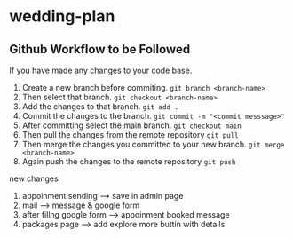 # wedding-plan

## Github Workflow to be Followed
If you have made any changes to your code base.

1. Create a new branch before commiting.
    `git branch <branch-name>`
2. Then select that branch.
    `git checkout <branch-name>`
3. Add the changes to that branch.
    `git add .`
4. Commit the changes to the branch.
    `git commit -m "<commit messsage>"`
5. After committing select the main branch.
    `git checkout main`
6. Then pull the changes from the remote repository
    `git pull`
7. Then merge the changes you committed to your new branch.
    `git merge <branch-name>`
8. Again push the changes to the remote repository
    `git push`


new changes 
1. appoinment sending --> save in admin page
2. mail --> message & google form
3. after fillng google form --> appoinment booked message
4. packages page --> add explore more buttin with details
